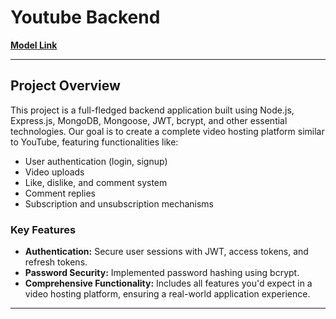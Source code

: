 # Youtube Backend

**[Model Link](https://app.eraser.io/workspace/YtPqZ1VogxGy1jzIDkzj)** 

---

## Project Overview


This project is a full-fledged backend application built using Node.js, Express.js, MongoDB, Mongoose, JWT, bcrypt, and other essential technologies. Our goal is to create a complete video hosting platform similar to YouTube, featuring functionalities like:

- User authentication (login, signup)
- Video uploads
- Like, dislike, and comment system
- Comment replies
- Subscription and unsubscription mechanisms

### Key Features

- **Authentication:** Secure user sessions with JWT, access tokens, and refresh tokens.
- **Password Security:** Implemented password hashing using bcrypt.
- **Comprehensive Functionality:** Includes all features you'd expect in a video hosting platform, ensuring a real-world application experience.


---
